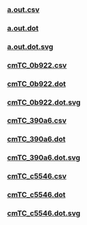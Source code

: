 ### [a.out.csv](a.out.csv)
### [a.out.dot](a.out.dot)
### [a.out.dot.svg](a.out.dot.svg)
### [cmTC_0b922.csv](cmTC_0b922.csv)
### [cmTC_0b922.dot](cmTC_0b922.dot)
### [cmTC_0b922.dot.svg](cmTC_0b922.dot.svg)
### [cmTC_390a6.csv](cmTC_390a6.csv)
### [cmTC_390a6.dot](cmTC_390a6.dot)
### [cmTC_390a6.dot.svg](cmTC_390a6.dot.svg)
### [cmTC_c5546.csv](cmTC_c5546.csv)
### [cmTC_c5546.dot](cmTC_c5546.dot)
### [cmTC_c5546.dot.svg](cmTC_c5546.dot.svg)
